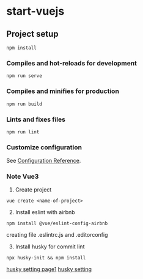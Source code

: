# start-vuejs

## Project setup
```
npm install
```

### Compiles and hot-reloads for development
```
npm run serve
```

### Compiles and minifies for production
```
npm run build
```

### Lints and fixes files
```
npm run lint
```

### Customize configuration
See [Configuration Reference](https://cli.vuejs.org/config/).

### Note Vue3
1. Create project
```
vue create <name-of-project>
```
2. Install eslint with airbnb
```
npm install @vue/eslint-config-airbnb
```
creating file .eslintrc.js and .editorconfig

3. Install husky for commit lint
```
npx husky-init && npm install  
```
[husky setting page1](https://typicode.github.io/husky/#/?id=test-hooks)
[husky setting](https://panjiachen.github.io/vue-element-admin-site/guide/advanced/git-hook.html#husky)
